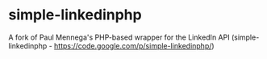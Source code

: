 simple-linkedinphp
==================

A fork of Paul Mennega's PHP-based wrapper for the LinkedIn API (simple-linkedinphp - https://code.google.com/p/simple-linkedinphp/)
